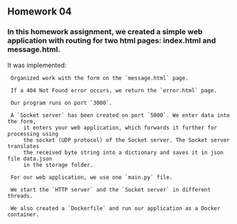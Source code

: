 ## Homework 04

### In this homework assignment, we created a simple web application with routing for two html pages: index.html and message.html.

It was implemented:
     
     Organized work with the form on the `message.html` page.
     
     If a 404 Not Found error occurs, we return the `error.html` page.
     
     Our program runs on port `3000`.
     
     A `Socket server` has been created on port `5000`. We enter data into the form, 
         it enters your web application, which forwards it further for processing using 
         the socket (UDP protocol) of the Socket server. The Socket server translates 
         the received byte string into a dictionary and saves it in json file data.json 
         in the storage folder.
    
     For our web application, we use one `main.py` file.
     
     We start the `HTTP server` and the `Socket server` in different threads.
    
     We also created a `Dockerfile` and run our application as a Docker container.
